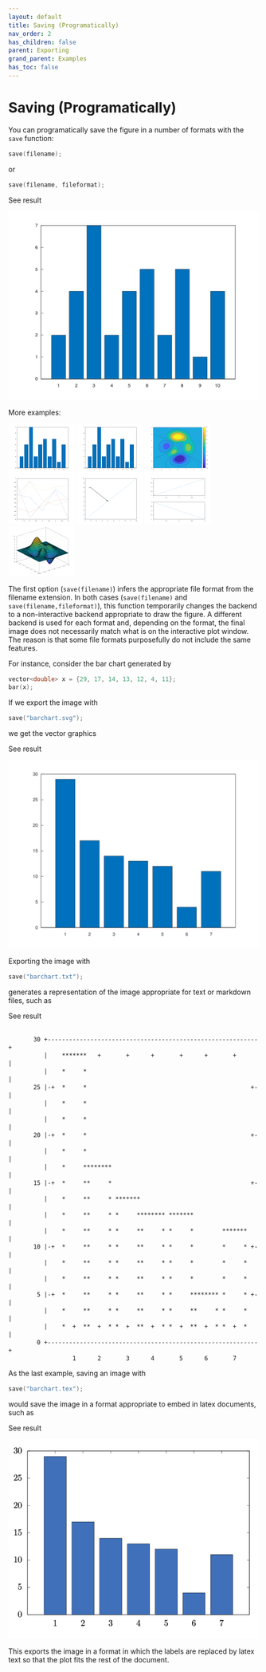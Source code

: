 ```yaml
---
layout: default
title: Saving (Programatically)
nav_order: 2
has_children: false
parent: Exporting
grand_parent: Examples
has_toc: false
---
```

# Saving (Programatically)

You can programatically save the figure in a number of formats with the `save` function:

```cpp
save(filename);
```

or

```cpp
save(filename, fileformat);
```


See result
    
[![example_save_1](save/save_1.png)](../../../examples/exporting/save/save_1.cpp)

More examples:
    
[![example_save_2](save/save_2_thumb.png)](../../../examples/exporting/save/save_2.cpp)  [![example_save_3](save/save_3_thumb.png)](../../../examples/exporting/save/save_3.cpp)  [![example_save_4](save/save_4_thumb.png)](../../../examples/exporting/save/save_4.cpp)  [![example_save_5](save/save_5_thumb.png)](../../../examples/exporting/save/save_5.cpp)  [![example_save_6](save/save_6_thumb.png)](../../../examples/exporting/save/save_6.cpp)  [![example_save_7](save/save_7_thumb.png)](../../../examples/exporting/save/save_7.cpp)  [![example_save_8](save/save_8_thumb.png)](../../../examples/exporting/save/save_8.cpp)
 

The first option (`save(filename)`) infers the appropriate file format from the filename extension. In both cases (`save(filename)` and `save(filename,fileformat)`), this function temporarily changes the backend to a non-interactive backend appropriate to draw the figure. A different backend is used for each format and, depending on the format, the final image does not necessarily match what is on the interactive plot window. The reason is that some file formats purposefully do not include the same features.

 For instance, consider the bar chart generated by
 
 ```cpp
 vector<double> x = {29, 17, 14, 13, 12, 4, 11};
 bar(x);
 ```
 
 If we export the image with
 
 ```cpp
 save("barchart.svg");
 ```
 
 we get the vector graphics 


See result

 ![Barchart as SVG file](../../img/barchart.svg)

 
 Exporting the image with
 
 ```cpp
 save("barchart.txt");
 ```
 
 generates a representation of the image appropriate for text or markdown files, such as
 
 
See result

 
 ```
 
        30 +-----------------------------------------------------------+
           |    *******   +       +      +       +      +       +      |
           |    *     *                                                |
        25 |-+  *     *                                              +-|
           |    *     *                                                |
           |    *     *                                                |
        20 |-+  *     *                                              +-|
           |    *     *                                                |
           |    *     ********                                         |
        15 |-+  *     **     *                                       +-|
           |    *     **     * *******                                 |
           |    *     **     * *     ******** *******                  |
           |    *     **     * *     **     * *     *        *******   |
        10 |-+  *     **     * *     **     * *     *        *     * +-|
           |    *     **     * *     **     * *     *        *     *   |
           |    *     **     * *     **     * *     *        *     *   |
         5 |-+  *     **     * *     **     * *     ******** *     * +-|
           |    *     **     * *     **     * *     **     * *     *   |
           |    *  +  **  +  * *  +  **  +  * *  +  **  +  * *  +  *   |
         0 +-----------------------------------------------------------+
                   1      2       3      4       5      6       7
 
 ```
 
 
 As the last example, saving an image with
 
 ```cpp
 save("barchart.tex");
 ```
 
 would save the image in a format appropriate to embed in latex documents, such as
  

See result

 ![Barchart - Latex](../../img/barchart.png) 

  
 This exports the image in a format in which the labels are replaced by latex text so that the plot fits the rest of the document.



